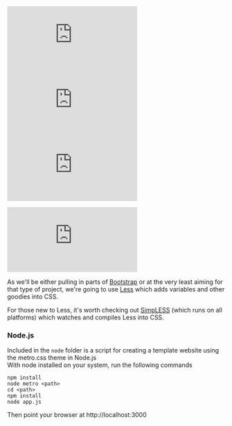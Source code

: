 [![GitHub issues](https://img.shields.io/github/issues/Code52/metro.css)](https://github.com/Code52/metro.css/issues)
[![GitHub forks](https://img.shields.io/github/forks/Code52/metro.css)](https://github.com/Code52/metro.css/network)
[![GitHub stars](https://img.shields.io/github/stars/Code52/metro.css?style=social)](https://github.com/Code52/metro.css/stargazers)

[![GitHub license](https://img.shields.io/github/license/Code52/metro.css?style=for-the-badge)](https://github.com/Code52/metro.css/blob/master/LICENCE.md)

As we'll be either pulling in parts of [Bootstrap](http://bootstrap.io) or at the very least aiming for that type of project, we're going to use [Less](http://lesscss.org/) which adds variables and other goodies into CSS.

For those new to Less, it's worth checking out [SimpLESS](http://wearekiss.com/simpless) (which runs on all platforms) which watches and compiles Less into CSS.

### Node.js
Included in the `node` folder is a script for creating a template website using the metro.css theme in Node.js  
With node installed on your system, run the following commands

`npm install`  
`node metro <path>`  
`cd <path>`  
`npm install`  
`node app.js`

Then point your browser at http://localhost:3000


